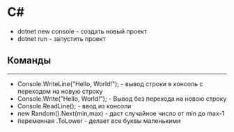 # C#

* dotnet new console - создать новый проект
* dotnet run - запустить проект

## Команды
---
* Console.WriteLine("Hello, World!"); - вывод строки в консоль с переходом на новую строку
* Console.Write("Hello, World!"); - Вывод без перехода на новою строку
* Console.ReadLine(); - ввод из консоли
* new Random().Next(min,max) - даст случайное число от min до max-1
* переменная .ToLower - делает все буквы маленькими